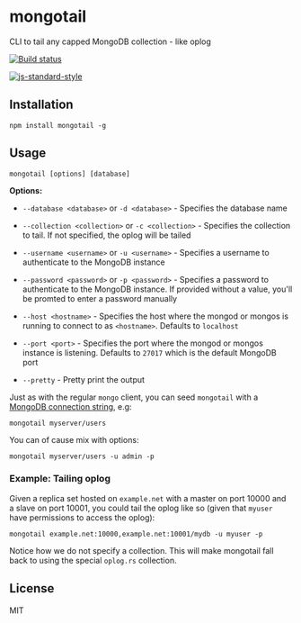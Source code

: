 # mongotail

CLI to tail any capped MongoDB collection - like oplog

[![Build status](https://travis-ci.org/watson/mongotail.svg?branch=master)](https://travis-ci.org/watson/mongotail)

[![js-standard-style](https://raw.githubusercontent.com/feross/standard/master/badge.png)](https://github.com/feross/standard)

## Installation

```
npm install mongotail -g
```

## Usage

```
mongotail [options] [database]
```

**Options:**

- `--database <database>` or `-d <database>` - Specifies the database
  name

- `--collection <collection>` or `-c <collection>` - Specifies the
  collection to tail. If not specified, the oplog will be tailed

- `--username <username>` or `-u <username>` - Specifies a username to
  authenticate to the MongoDB instance

- `--password <password>` or `-p <password>` - Specifies a password to
  authenticate to the MongoDB instance. If provided without a value,
  you'll be promted to enter a password manually

- `--host <hostname>` - Specifies the host where the mongod or mongos is
  running to connect to as `<hostname>`. Defaults to `localhost`

- `--port <port>` - Specifies the port where the mongod or mongos
  instance is listening. Defaults to `27017` which is the default
  MongoDB port

- `--pretty` - Pretty print the output

Just as with the regular `mongo` client, you can seed `mongotail` with a
[MongoDB connection
string](http://docs.mongodb.org/manual/reference/connection-string/),
e.g:

```
mongotail myserver/users
```

You can of cause mix with options:

```
mongotail myserver/users -u admin -p
```

### Example: Tailing oplog

Given a replica set hosted on `example.net` with a master on port 10000
and a slave on port 10001, you could tail the oplog like so (given that
`myuser` have permissions to access the oplog):

```
mongotail example.net:10000,example.net:10001/mydb -u myuser -p
```

Notice how we do not specify a collection. This will make mongotail fall
back to using the special `oplog.rs` collection.

## License

MIT
